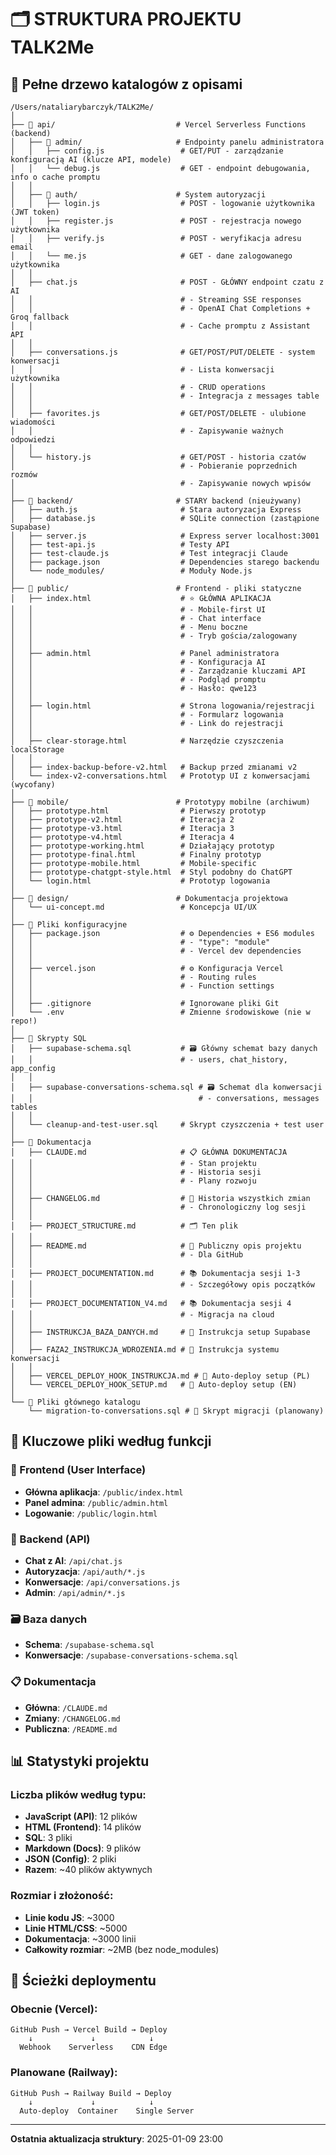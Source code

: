 # 🗂️ STRUKTURA PROJEKTU TALK2Me

## 📁 Pełne drzewo katalogów z opisami

```
/Users/nataliarybarczyk/TALK2Me/
│
├── 📁 api/                           # Vercel Serverless Functions (backend)
│   ├── 📁 admin/                     # Endpointy panelu administratora
│   │   ├── config.js                 # GET/PUT - zarządzanie konfiguracją AI (klucze API, modele)
│   │   └── debug.js                  # GET - endpoint debugowania, info o cache promptu
│   │
│   ├── 📁 auth/                      # System autoryzacji
│   │   ├── login.js                  # POST - logowanie użytkownika (JWT token)
│   │   ├── register.js               # POST - rejestracja nowego użytkownika
│   │   ├── verify.js                 # POST - weryfikacja adresu email
│   │   └── me.js                     # GET - dane zalogowanego użytkownika
│   │
│   ├── chat.js                       # POST - GŁÓWNY endpoint czatu z AI
│   │                                 # - Streaming SSE responses
│   │                                 # - OpenAI Chat Completions + Groq fallback
│   │                                 # - Cache promptu z Assistant API
│   │
│   ├── conversations.js              # GET/POST/PUT/DELETE - system konwersacji
│   │                                 # - Lista konwersacji użytkownika
│   │                                 # - CRUD operations
│   │                                 # - Integracja z messages table
│   │
│   ├── favorites.js                  # GET/POST/DELETE - ulubione wiadomości
│   │                                 # - Zapisywanie ważnych odpowiedzi
│   │
│   └── history.js                    # GET/POST - historia czatów
│                                     # - Pobieranie poprzednich rozmów
│                                     # - Zapisywanie nowych wpisów
│
├── 📁 backend/                       # STARY backend (nieużywany)
│   ├── auth.js                       # Stara autoryzacja Express
│   ├── database.js                   # SQLite connection (zastąpione Supabase)
│   ├── server.js                     # Express server localhost:3001
│   ├── test-api.js                   # Testy API
│   ├── test-claude.js                # Test integracji Claude
│   ├── package.json                  # Dependencies starego backendu
│   └── node_modules/                 # Moduły Node.js
│
├── 📁 public/                        # Frontend - pliki statyczne
│   ├── index.html                    # ⭐ GŁÓWNA APLIKACJA
│   │                                 # - Mobile-first UI
│   │                                 # - Chat interface
│   │                                 # - Menu boczne
│   │                                 # - Tryb gościa/zalogowany
│   │
│   ├── admin.html                    # Panel administratora
│   │                                 # - Konfiguracja AI
│   │                                 # - Zarządzanie kluczami API
│   │                                 # - Podgląd promptu
│   │                                 # - Hasło: qwe123
│   │
│   ├── login.html                    # Strona logowania/rejestracji
│   │                                 # - Formularz logowania
│   │                                 # - Link do rejestracji
│   │
│   ├── clear-storage.html            # Narzędzie czyszczenia localStorage
│   │
│   ├── index-backup-before-v2.html   # Backup przed zmianami v2
│   └── index-v2-conversations.html   # Prototyp UI z konwersacjami (wycofany)
│
├── 📁 mobile/                        # Prototypy mobilne (archiwum)
│   ├── prototype.html                # Pierwszy prototyp
│   ├── prototype-v2.html             # Iteracja 2
│   ├── prototype-v3.html             # Iteracja 3
│   ├── prototype-v4.html             # Iteracja 4
│   ├── prototype-working.html        # Działający prototyp
│   ├── prototype-final.html          # Finalny prototyp
│   ├── prototype-mobile.html         # Mobile-specific
│   ├── prototype-chatgpt-style.html  # Styl podobny do ChatGPT
│   └── login.html                    # Prototyp logowania
│
├── 📁 design/                        # Dokumentacja projektowa
│   └── ui-concept.md                 # Koncepcja UI/UX
│
├── 📄 Pliki konfiguracyjne
│   ├── package.json                  # ⚙️ Dependencies + ES6 modules
│   │                                 # - "type": "module"
│   │                                 # - Vercel dev dependencies
│   │
│   ├── vercel.json                   # ⚙️ Konfiguracja Vercel
│   │                                 # - Routing rules
│   │                                 # - Function settings
│   │
│   ├── .gitignore                    # Ignorowane pliki Git
│   └── .env                          # Zmienne środowiskowe (nie w repo!)
│
├── 📄 Skrypty SQL
│   ├── supabase-schema.sql           # 🗃️ Główny schemat bazy danych
│   │                                 # - users, chat_history, app_config
│   │
│   ├── supabase-conversations-schema.sql # 🗃️ Schemat dla konwersacji
│   │                                     # - conversations, messages tables
│   │
│   └── cleanup-and-test-user.sql     # Skrypt czyszczenia + test user
│
├── 📄 Dokumentacja
│   ├── CLAUDE.md                     # 📋 GŁÓWNA DOKUMENTACJA
│   │                                 # - Stan projektu
│   │                                 # - Historia sesji
│   │                                 # - Plany rozwoju
│   │
│   ├── CHANGELOG.md                  # 📝 Historia wszystkich zmian
│   │                                 # - Chronologiczny log sesji
│   │
│   ├── PROJECT_STRUCTURE.md          # 🗂️ Ten plik
│   │
│   ├── README.md                     # 📖 Publiczny opis projektu
│   │                                 # - Dla GitHub
│   │
│   ├── PROJECT_DOCUMENTATION.md      # 📚 Dokumentacja sesji 1-3
│   │                                 # - Szczegółowy opis początków
│   │
│   ├── PROJECT_DOCUMENTATION_V4.md   # 📚 Dokumentacja sesji 4
│   │                                 # - Migracja na cloud
│   │
│   ├── INSTRUKCJA_BAZA_DANYCH.md     # 💾 Instrukcja setup Supabase
│   │
│   ├── FAZA2_INSTRUKCJA_WDROZENIA.md # 🚀 Instrukcja systemu konwersacji
│   │
│   ├── VERCEL_DEPLOY_HOOK_INSTRUKCJA.md # 🔗 Auto-deploy setup (PL)
│   └── VERCEL_DEPLOY_HOOK_SETUP.md   # 🔗 Auto-deploy setup (EN)
│
└── 📄 Pliki głównego katalogu
    └── migration-to-conversations.sql # 🔄 Skrypt migracji (planowany)
```

## 🔑 Kluczowe pliki według funkcji

### 🎯 Frontend (User Interface)
- **Główna aplikacja**: `/public/index.html`
- **Panel admina**: `/public/admin.html`
- **Logowanie**: `/public/login.html`

### 🔌 Backend (API)
- **Chat z AI**: `/api/chat.js`
- **Autoryzacja**: `/api/auth/*.js`
- **Konwersacje**: `/api/conversations.js`
- **Admin**: `/api/admin/*.js`

### 🗃️ Baza danych
- **Schema**: `/supabase-schema.sql`
- **Konwersacje**: `/supabase-conversations-schema.sql`

### 📋 Dokumentacja
- **Główna**: `/CLAUDE.md`
- **Zmiany**: `/CHANGELOG.md`
- **Publiczna**: `/README.md`

## 📊 Statystyki projektu

### Liczba plików według typu:
- **JavaScript (API)**: 12 plików
- **HTML (Frontend)**: 14 plików
- **SQL**: 3 pliki
- **Markdown (Docs)**: 9 plików
- **JSON (Config)**: 2 pliki
- **Razem**: ~40 plików aktywnych

### Rozmiar i złożoność:
- **Linie kodu JS**: ~3000
- **Linie HTML/CSS**: ~5000
- **Dokumentacja**: ~3000 linii
- **Całkowity rozmiar**: ~2MB (bez node_modules)

## 🚀 Ścieżki deploymentu

### Obecnie (Vercel):
```
GitHub Push → Vercel Build → Deploy
    ↓             ↓            ↓
  Webhook    Serverless    CDN Edge
```

### Planowane (Railway):
```
GitHub Push → Railway Build → Deploy
    ↓             ↓            ↓
  Auto-deploy  Container    Single Server
```

---
**Ostatnia aktualizacja struktury**: 2025-01-09 23:00